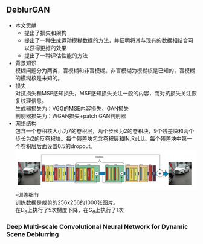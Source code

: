 ## DeblurGAN  
- 本文贡献  
  - 提出了损失和架构  
  - 提出了一种生成运动模糊数据的方法，并证明将其与现有的数据相结合可以获得更好的效果  
  - 提出了一种评估性能的方法
- 背景知识  
  模糊问题分为两类，盲模糊和非盲模糊。非盲模糊为模糊核是已知的，盲模糊的模糊核是未知的。
- 损失  
  对抗损失和MSE感知损失，MSE感知损失关注一般的内容，而对抗损失关注恢复纹理信息。    
  生成器损失为：VGG的MSE内容损失，GAN损失  
  判别器损失为：WGAN损失+patch GAN判别器
- 网络结构  
  包含一个卷积核大小为7的卷积层，两个步长为2的卷积块，9个残差块和两个步长为2的反卷积块。每个残差块包含卷积层和IN,ReLU。每个残差块中第一个卷积层后面设置0.5的dropout。  
  ![](https://github.com/sfxz035/DL-Learning/raw/master/picture/DeburGAN.png)   
-训练细节  
训练数据是裁剪的256x256的1000张图片。  
在$D_θ$上执行了5次梯度下降，在$G_θ$上执行了1次   

###  Deep Multi-scale Convolutional Neural Network for Dynamic Scene Deblurring
<!--stackedit_data:
eyJoaXN0b3J5IjpbLTMyMjc1ODgzNiwxMjAzNjkwNDM5LDIwMj
U0ODIyOTMsLTQyNjU5MDQ5MiwtOTYzNzAxOTMxLDExMTU5NTM3
OTMsMzMzNjkzODgyLDE1ODYwMDE2ODAsLTExNDMxOTU3NTIsMT
k3OTk1OTE5NywyNjM0MDE0MDUsLTIxMDA0NTQ3ODcsLTU2MDIw
OTAxMSwtMTI4MzY3MDczOF19
-->